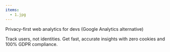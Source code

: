 ```yaml
---
items:
  - 1.jpg
---
```


Privacy-first web analytics for devs (Google Analytics alternative)

Track users, not identities. Get fast, accurate insights with zero cookies and 100% GDPR compliance.
